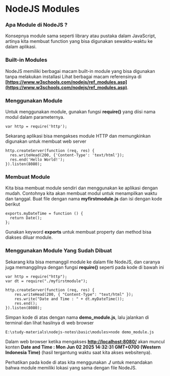 # NodeJS Modules

### Apa Module di NodeJS ?

Konsepnya module sama seperti library atau pustaka dalam JavaScript, artinya kita membuat function yang bisa digunakan sewaktu-waktu ke dalam aplikasi.

### Built-in Modules

NodeJS memiliki berbagai macam built-in module yang bisa digunakan tanpa melakukan installasi Lihat berbagai macam referensinya di **[https://www.w3schools.com/nodejs/ref_modules.asp](https://www.w3schools.com/nodejs/ref_modules.asp)**.

### Menggunakan Module

Untuk menggunakan module, gunakan fungsi **require()** yang diisi nama modul dalam parameternya.

```
var http = require('http');
```

Sekarang aplikasi bisa mengakses module HTTP dan memungkinkan digunakan untuk membuat web server

```
http.createServer(function (req, res) {
  res.writeHead(200, {'Content-Type': 'text/html'});
  res.end('Hello World!');
}).listen(8080);
```

### Membuat Module

Kita bisa membuat module sendiri dan menggunakan ke aplikasi dengan mudah. Contohnya kita akan membuat modul untuk menampilkan waktu dan tanggal. Buat file dengan nama **myfirstmodule.js** dan isi dengan kode berikut

```
exports.myDateTime = function () {
  return Date();
};
```

Gunakan keyword **exports** untuk membuat property dan method bisa diakses diluar module.

### Menggunakan Module Yang Sudah Dibuat

Sekarang kita bisa memanggil module ke dalam file NodeJS, dan caranya juga memanggilnya dengan fungsi **require()** seperti pada kode di bawah ini

```
var http = require("http");
var dt = require("./myfirstmodule");

http.createServer(function (req, res) {
    res.writeHead(200, { "Content-Type": "text/html" });
    res.write("Date and Time : " + dt.myDateTime());
    res.end();
}).listen(8080);

```

Simpan kode di atas dengan nama **demo_module.js**, lalu jalankan di terminal dan lihat hasilnya di web browser

```
E:\study-materials\nodejs-notes\basic\modules>node demo_module.js

```

Dalam web browser ketika mengakses **[http://localhost:8080/](http://localhost:8080/)** akan muncul konten **Date and Time : Mon Jun 02 2025 14:32:31 GMT+0700 (Western Indonesia Time)** (hasil tergantung waktu saat kita akses websitenya).

Perhatikan pada kode di atas kita menggunakan **./** untuk menandakan bahwa module memiliki lokasi yang sama dengan file NodeJS.
